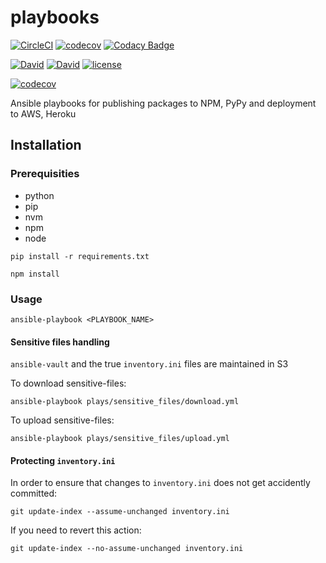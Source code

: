 # playbooks

[![CircleCI](https://img.shields.io/circleci/project/suddi/playbooks/master.svg)](https://circleci.com/gh/suddi/playbooks)
[![codecov](https://codecov.io/gh/suddi/playbooks/branch/master/graph/badge.svg)](https://codecov.io/gh/suddi/playbooks)
[![Codacy Badge](https://api.codacy.com/project/badge/Grade/2266d25d464344c6a3a6eefdbc2934b5)](https://www.codacy.com/app/Suddi/playbooks)

[![David](https://img.shields.io/david/suddi/playbooks.svg)](https://david-dm.org/suddi/playbooks)
[![David](https://img.shields.io/david/dev/suddi/playbooks.svg)](https://david-dm.org/suddi/playbooks?type=dev)
[![license](https://img.shields.io/github/license/suddi/playbooks.svg)](https://github.com/suddi/playbooks/blob/master/LICENSE)

[![codecov](https://codecov.io/gh/suddi/playbooks/branch/master/graphs/commits.svg)](https://codecov.io/gh/suddi/playbooks)

Ansible playbooks for publishing packages to NPM, PyPy and deployment to AWS, Heroku

## Installation

### Prerequisities

- python
- pip
- nvm
- npm
- node

````
pip install -r requirements.txt

npm install
````

### Usage

````
ansible-playbook <PLAYBOOK_NAME>
````

#### Sensitive files handling

`ansible-vault` and the true `inventory.ini` files are maintained in S3

To download sensitive-files:

````
ansible-playbook plays/sensitive_files/download.yml
````

To upload sensitive-files:

````
ansible-playbook plays/sensitive_files/upload.yml
````

#### Protecting `inventory.ini`

In order to ensure that changes to `inventory.ini` does not get accidently committed:

````
git update-index --assume-unchanged inventory.ini
````

If you need to revert this action:

````
git update-index --no-assume-unchanged inventory.ini
````


